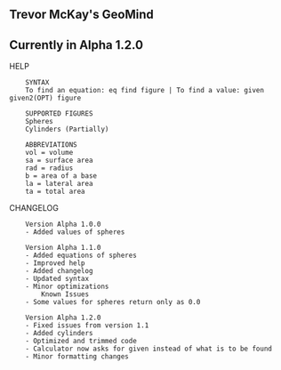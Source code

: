 Trevor McKay's GeoMind
-------------------------------------------------------------------------------

Currently in Alpha 1.2.0
-------------------------------------------------------------------------------

HELP

        SYNTAX 
        To find an equation: eq find figure | To find a value: given given2(OPT) figure
      
        SUPPORTED FIGURES 
        Spheres 
        Cylinders (Partially) 
      
        ABBREVIATIONS 
        vol = volume 
        sa = surface area 
        rad = radius 
        b = area of a base 
        la = lateral area 
        ta = total area 

CHANGELOG

        Version Alpha 1.0.0 
        - Added values of spheres 
          
        Version Alpha 1.1.0 
        - Added equations of spheres 
        - Improved help 
        - Added changelog 
        - Updated syntax 
        - Minor optimizations 
            Known Issues 
        - Some values for spheres return only as 0.0 
          
        Version Alpha 1.2.0 
        - Fixed issues from version 1.1 
        - Added cylinders 
        - Optimized and trimmed code 
        - Calculator now asks for given instead of what is to be found 
        - Minor formatting changes 
